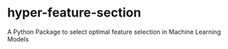# hyper-feature-section
A Python Package to select optimal feature selection in Machine Learning Models
